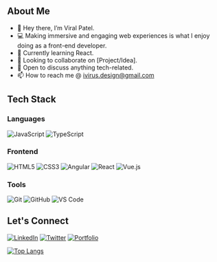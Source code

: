 ## About Me
- 👋 Hey there, I’m Viral Patel.
- 💻 Making immersive and engaging web experiences is what I enjoy doing as a front-end developer. 
- 🌱 Currently learning React.
- 👯 Looking to collaborate on [Project/Idea].
- 🤔 Open to discuss anything tech-related.
- 📫 How to reach me @ ivirus.design@gmail.com

## Tech Stack
### Languages
![JavaScript](https://img.shields.io/badge/-JavaScript-323330?style=flat&logo=javascript)
![TypeScript](https://img.shields.io/badge/-TypeScript-323330?style=flat&logo=typescript)

### Frontend
![HTML5](https://img.shields.io/badge/-HTML5-323330?style=flat&logo=html5)
![CSS3](https://img.shields.io/badge/-CSS3-323330?style=flat&logo=css3)
![Angular](https://img.shields.io/badge/-Angular-323330?style=flat&logo=angular)
![React](https://img.shields.io/badge/-React-323330?style=flat&logo=react)
![Vue.js](https://img.shields.io/badge/-Vue.js-323330?style=flat&logo=vue.js)

### Tools
![Git](https://img.shields.io/badge/-Git-323330?style=flat&logo=git)
![GitHub](https://img.shields.io/badge/-GitHub-323330?style=flat&logo=github)
![VS Code](https://img.shields.io/badge/-VS%20Code-323330?style=flat&logo=visual-studio-code)

## Let's Connect
[![LinkedIn](https://img.shields.io/badge/-LinkedIn-0A66C2?style=flat&logo=linkedin)](https://www.linkedin.com/in/viralpatel508/)
[![Twitter](https://img.shields.io/badge/-Twitter-1DA1F2?style=flat&logo=twitter)](https://twitter.com/viralpatel508)
[![Portfolio](https://img.shields.io/badge/-Portfolio-000?style=flat)](https://viru.vercel.app)



[![Top Langs](https://github-readme-stats.vercel.app/api/top-langs/?username=meviru&theme=radical)](https://github.com/anuraghazra/github-readme-stats)

